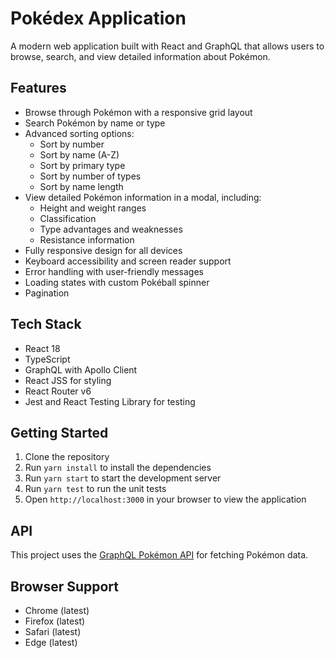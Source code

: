 # Pokédex Application

A modern web application built with React and GraphQL that allows users to browse, search, and view detailed information about Pokémon.

## Features

- Browse through Pokémon with a responsive grid layout
- Search Pokémon by name or type
- Advanced sorting options:
  - Sort by number
  - Sort by name (A-Z)
  - Sort by primary type
  - Sort by number of types
  - Sort by name length
- View detailed Pokémon information in a modal, including:
  - Height and weight ranges
  - Classification
  - Type advantages and weaknesses
  - Resistance information
- Fully responsive design for all devices
- Keyboard accessibility and screen reader support
- Error handling with user-friendly messages
- Loading states with custom Pokéball spinner
- Pagination

## Tech Stack

- React 18
- TypeScript
- GraphQL with Apollo Client
- React JSS for styling
- React Router v6
- Jest and React Testing Library for testing

## Getting Started

1. Clone the repository
2. Run `yarn install` to install the dependencies
3. Run `yarn start` to start the development server
4. Run `yarn test` to run the unit tests
5. Open `http://localhost:3000` in your browser to view the application


## API

This project uses the [GraphQL Pokémon API](https://graphql-pokemon2.vercel.app) for fetching Pokémon data.

## Browser Support

- Chrome (latest)
- Firefox (latest)
- Safari (latest)
- Edge (latest)

